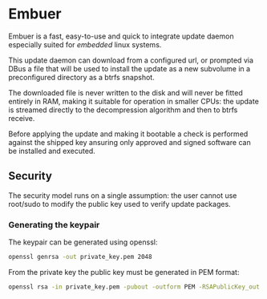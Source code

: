 # Embuer

Embuer is a fast, easy-to-use and quick to integrate update daemon especially suited for *embedded* linux systems.

This update daemon can download from a configured url, or prompted via DBus a file that will be used to install the update as a new subvolume in a preconfigured directory as a btrfs snapshot.

The downloaded file is never written to the disk and will never be fitted entirely in RAM,
making it suitable for operation in smaller CPUs: the update is streamed directly to the decompression
algorithm and then to btrfs receive.

Before applying the update and making it bootable a check is performed against the shipped key
ansuring only approved and signed software can be installed and executed.

## Security

The security model runs on a single assumption: the user cannot use root/sudo to modify the public
key used to verify update packages.

### Generating the keypair

The keypair can be generated using openssl:

```sh
openssl genrsa -out private_key.pem 2048
```

From the private key the public key must be generated in PEM format:

```sh
openssl rsa -in private_key.pem -pubout -outform PEM -RSAPublicKey_out -out public_key_pkcs1.pem
```


